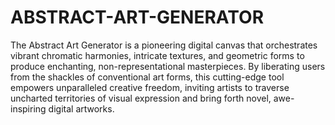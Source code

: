 # ABSTRACT-ART-GENERATOR
The Abstract Art Generator is a pioneering digital canvas that orchestrates vibrant chromatic harmonies, intricate textures, and geometric forms to produce enchanting, non-representational masterpieces. By liberating users from the shackles of conventional art forms, this cutting-edge tool empowers unparalleled creative freedom, inviting artists to traverse uncharted territories of visual expression and bring forth novel, awe-inspiring digital artworks.

